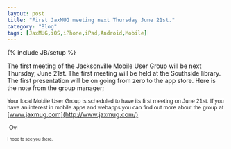 ```yaml
---
layout: post
title: "First JaxMUG meeting next Thursday June 21st."
category: "Blog"
tags: [JaxMUG,iOS,iPhone,iPad,Android,Mobile]
---
```

{% include JB/setup %}

The first meeting of the Jacksonville Mobile User Group will be next Thursday, June 21st. The first meeting will be held at the Southside library. The first presentation will be on going from zero to the app store. Here is the note from the group manager;

<span style="color: #222222; font-family: arial, sans-serif; font-size: 13px; background-color: rgba(255, 255, 255, 0.917969);">Your local Mobile User Group is scheduled to have its first meeting on June 21st. If you have an interest in mobile apps and webapps you can find out more about the group at </span>[www.jaxmug.com](http://www.jaxmug.com/)  

<span style="color: #222222; font-family: arial, sans-serif; font-size: 13px; background-color: rgba(255, 255, 255, 0.917969);">-Ovi</span>

<span color="#222222" face="arial, sans-serif" size="2" style="color: #222222; font-family: arial, sans-serif; font-size: x-small;">I hope to see you there.</span>